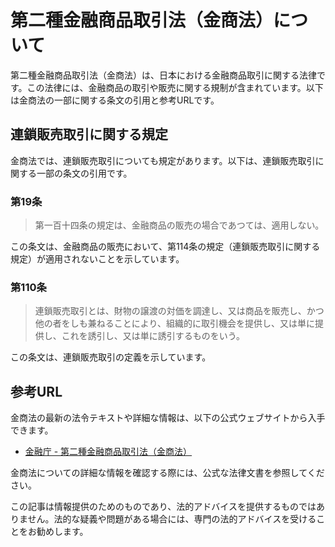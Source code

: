# 第二種金融商品取引法（金商法）について

第二種金融商品取引法（金商法）は、日本における金融商品取引に関する法律です。この法律には、金融商品の取引や販売に関する規制が含まれています。以下は金商法の一部に関する条文の引用と参考URLです。

## 連鎖販売取引に関する規定

金商法では、連鎖販売取引についても規定があります。以下は、連鎖販売取引に関する一部の条文の引用です。

### 第19条
> 第一百十四条の規定は、金融商品の販売の場合であつては、適用しない。

この条文は、金融商品の販売において、第114条の規定（連鎖販売取引に関する規定）が適用されないことを示しています。

### 第110条
> 連鎖販売取引とは、財物の譲渡の対価を調達し、又は商品を販売し、かつ他の者をしも兼ねることにより、組織的に取引機会を提供し、又は単に提供し、これを誘引し、又は単に誘引するものをいう。

この条文は、連鎖販売取引の定義を示しています。

## 参考URL

金商法の最新の法令テキストや詳細な情報は、以下の公式ウェブサイトから入手できます。

- [金融庁 - 第二種金融商品取引法（金商法）](https://www.fsa.go.jp/policy/kinyusyohin/index.html)

金商法についての詳細な情報を確認する際には、公式な法律文書を参照してください。

この記事は情報提供のためのものであり、法的アドバイスを提供するものではありません。法的な疑義や問題がある場合には、専門の法的アドバイスを受けることをお勧めします。
